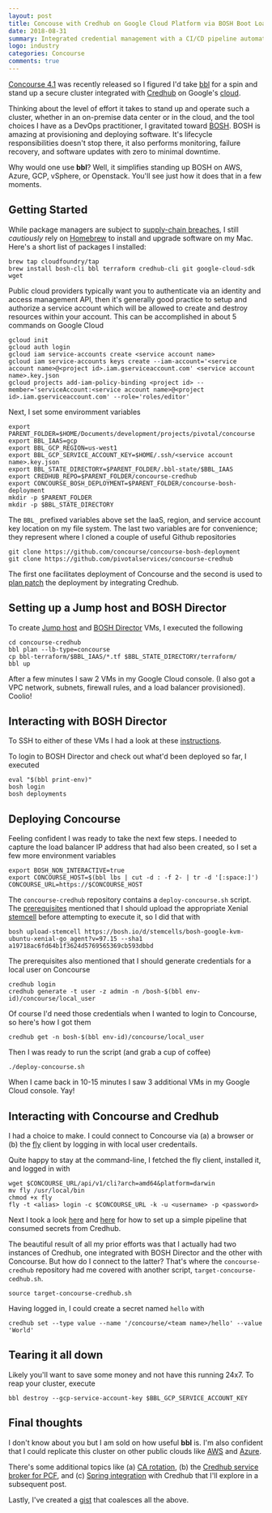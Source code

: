 ```yaml
---
layout: post
title: Concouse with Credhub on Google Cloud Platform via BOSH Boot Loader
date: 2018-08-31
summary: Integrated credential management with a CI/CD pipeline automation engine
logo: industry
categories: Concourse
comments: true
---
```


[Concourse 4.1](https://concourse-ci.org/download.html#v410) was recently released so I figured I'd take [bbl](https://github.com/cloudfoundry/bosh-bootloader) for a spin and stand up a secure cluster integrated with [Credhub](https://github.com/cloudfoundry-incubator/credhub) on Google's [cloud](https://cloud.google.com).  

Thinking about the level of effort it takes to stand up and operate such a cluster, whether in an on-premise data center or in the cloud, and the tool choices I have as a DevOps practitioner, I gravitated toward [BOSH](https://bosh.io/docs/). BOSH is amazing at provisioning and deploying software. It's lifecycle responsibilities doesn't stop there, it also performs monitoring, failure recovery, and software updates with zero to minimal downtime.

Why would one use **bbl**?  Well, it simplifies standing up BOSH on AWS, Azure, GCP, vSphere, or Openstack. You'll see just how it does that in a few moments.

## Getting Started

While package managers are subject to [supply-chain breaches](https://nakedsecurity.sophos.com/2018/08/10/how-one-man-could-have-hacked-every-mac-developer-73-of-them-anyway/), I still *cautiously* rely on [Homebrew](https://brew.sh) to install and upgrade software on my Mac.  Here's a short list of packages I installed:

```
brew tap cloudfoundry/tap
brew install bosh-cli bbl terraform credhub-cli git google-cloud-sdk wget
``` 

Public cloud providers typically want you to authenticate via an identity and access management API, then it's generally good practice to setup and authorize a service account which will be allowed to create and destroy resources within your account.  This can be accomplished in about 5 commands on Google Cloud

```
gcloud init
gcloud auth login
gcloud iam service-accounts create <service account name>
gcloud iam service-accounts keys create --iam-account='<service account name>@<project id>.iam.gserviceaccount.com' <service account name>.key.json
gcloud projects add-iam-policy-binding <project id> --member='serviceAccount:<service account name>@<project id>.iam.gserviceaccount.com' --role='roles/editor'
```

Next, I set some enviromment variables 

```
export PARENT_FOLDER=$HOME/Documents/development/projects/pivotal/concourse
export BBL_IAAS=gcp
export BBL_GCP_REGION=us-west1
export BBL_GCP_SERVICE_ACCOUNT_KEY=$HOME/.ssh/<service account name>.key.json
export BBL_STATE_DIRECTORY=$PARENT_FOLDER/.bbl-state/$BBL_IAAS
export CREDHUB_REPO=$PARENT_FOLDER/concourse-credhub
export CONCOURSE_BOSH_DEPLOYMENT=$PARENT_FOLDER/concourse-bosh-deployment
mkdir -p $PARENT_FOLDER
mkdir -p $BBL_STATE_DIRECTORY
```

The `BBL_` prefixed variables above set the IaaS, region, and service account key location on my file system.  The last two variables are for convenience; they represent where I cloned a couple of useful Github repositories

```
git clone https://github.com/concourse/concourse-bosh-deployment
git clone https://github.com/pivotalservices/concourse-credhub
```

The first one facilitates deployment of Concourse and the second is used to [plan patch](https://github.com/cloudfoundry/bosh-bootloader/tree/master/plan-patches) the deployment by integrating Credhub.  

## Setting up a Jump host and BOSH Director

To create [Jump host](https://en.wikipedia.org/wiki/Jump_server) and [BOSH Director](https://bosh.io/docs/bosh-components/#director) VMs, I executed the following

```
cd concourse-credhub
bbl plan --lb-type=concourse
cp bbl-terraform/$BBL_IAAS/*.tf $BBL_STATE_DIRECTORY/terraform/
bbl up
```

After a few minutes I saw 2 VMs in my Google Cloud console. (I also got a VPC network, subnets, firewall rules, and a load balancer provisioned). Coolio!

## Interacting with BOSH Director

To SSH to either of these VMs I had a look at these [instructions](https://github.com/cloudfoundry/bosh-bootloader/blob/master/docs/howto-ssh.md).

To login to BOSH Director and check out what'd been deployed so far, I executed

```
eval "$(bbl print-env)"
bosh login
bosh deployments
```

## Deploying Concourse

Feeling confident I was ready to take the next few steps. I needed to capture the load balancer IP address that had also been created, so I set a few more environment variables

```
export BOSH_NON_INTERACTIVE=true
export CONCOURSE_HOST=$(bbl lbs | cut -d : -f 2- | tr -d '[:space:]')
CONCOURSE_URL=https://$CONCOURSE_HOST 
```

The `concourse-credhub` repository contains a `deploy-concourse.sh` script.  The [prerequisites](https://github.com/pivotalservices/concourse-credhub#prerequisites) mentioned that I should upload the appropriate Xenial [stemcell](https://bosh.io/stemcells#ubuntu-xenial) before attempting to execute it, so I did that with

```
bosh upload-stemcell https://bosh.io/d/stemcells/bosh-google-kvm-ubuntu-xenial-go_agent?v=97.15 --sha1 a19718ac6fd64b1f3624d5769565369cb593dbbd
```

The prerequisites also mentioned that I should generate credentials for a local user on Concourse 

```
credhub login
credhub generate -t user -z admin -n /bosh-$(bbl env-id)/concourse/local_user
```

Of course I'd need those credentials when I wanted to login to Concourse, so here's how I got them

```
credhub get -n bosh-$(bbl env-id)/concourse/local_user
```

Then I was ready to run the script (and grab a cup of coffee)

```
./deploy-concourse.sh
```

When I came back in 10-15 minutes I saw 3 additional VMs in my Google Cloud console. Yay!

## Interacting with Concourse and Credhub

I had a choice to make.  I could connect to Concourse via (a) a browser or (b) the [fly](https://concourse-ci.org/fly.html) client by logging in with local user credentails.

Quite happy to stay at the command-line, I fetched the fly client, installed it, and logged in with

```
wget $CONCOURSE_URL/api/v1/cli?arch=amd64&platform=darwin
mv fly /usr/local/bin
chmod +x fly
fly -t <alias> login -c $CONCOURSE_URL -k -u <username> -p <password>
```

Next I took a look [here](https://github.com/pivotal-cf/pcf-pipelines/blob/master/docs/credhub-integration.md#-adding-secrets-to-credhub) and [here](https://github.com/pivotal-cf/pcf-pipelines/blob/master/docs/credhub-integration.md#sample-pipeline) for how to set up a simple pipeline that consumed secrets from Credhub.  

The beautiful result of all my prior efforts was that I actually had two instances of Credhub, one integrated with BOSH Director and the other with Concourse. But how do I connect to the latter?  That's where the `concourse-credhub` repository had me covered with another script, `target-concourse-cedhub.sh`.

```
source target-concourse-credhub.sh
```

Having logged in, I could create a secret named `hello` with

```
credhub set --type value --name '/concourse/<team name>/hello' --value 'World'
```

## Tearing it all down

Likely you'll want to save some money and not have this running 24x7.  To reap your cluster, execute

```
bbl destroy --gcp-service-account-key $BBL_GCP_SERVICE_ACCOUNT_KEY
```

## Final thoughts

I don't know about you but I am sold on how useful **bbl** is. I'm also confident that I could replicate this cluster on other public clouds like [AWS](https://github.com/cloudfoundry/bosh-bootloader/blob/master/docs/getting-started-aws.md) and [Azure](https://github.com/cloudfoundry/bosh-bootloader/blob/master/docs/getting-started-azure.md).  

There's some additional topics like (a) [CA rotation](https://github.com/pivotal-cf/credhub-release/blob/master/docs/ca-rotation.md), (b) the [Credhub service broker for PCF](https://docs.pivotal.io/credhub-service-broker/), and (c) [Spring integration](https://github.com/cloudfoundry-incubator/credhub/blob/master/docs/spring-java-credhub-integration.md) with Credhub that I'll explore in a subsequent post.

Lastly, I've created a [gist](https://gist.github.com/pacphi/1b0f5b5535ea8f006eb284ce2d3d3d89#file-install-concourse-with-credhub-on-gcp-sh) that coalesces all the above.
